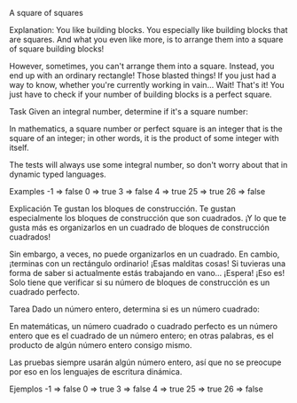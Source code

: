 A square of squares

Explanation:
You like building blocks. You especially like building blocks that are squares. And what you even like more, is to arrange them into a square of square building blocks!

However, sometimes, you can't arrange them into a square. Instead, you end up with an ordinary rectangle! Those blasted things! If you just had a way to know, whether you're currently working in vain… Wait! That's it! You just have to check if your number of building blocks is a perfect square.

Task
Given an integral number, determine if it's a square number:

In mathematics, a square number or perfect square is an integer that is the square of an integer; in other words, it is the product of some integer with itself.

The tests will always use some integral number, so don't worry about that in dynamic typed languages.

Examples
-1  =>  false
0   =>  true
3   =>  false
4   =>  true
25  =>  true
26  =>  false

Explicación
Te gustan los bloques de construcción. Te gustan especialmente los bloques de construcción que son cuadrados. ¡Y lo que te gusta más es organizarlos en un cuadrado de bloques de construcción cuadrados!

Sin embargo, a veces, no puede organizarlos en un cuadrado. En cambio, ¡terminas con un rectángulo ordinario! ¡Esas malditas cosas! Si tuvieras una forma de saber si actualmente estás trabajando en vano… ¡Espera! ¡Eso es! Solo tiene que verificar si su número de bloques de construcción es un cuadrado perfecto.

Tarea
Dado un número entero, determina si es un número cuadrado:

En matemáticas, un número cuadrado o cuadrado perfecto es un número entero que es el cuadrado de un número entero; en otras palabras, es el producto de algún número entero consigo mismo.

Las pruebas siempre usarán algún número entero, así que no se preocupe por eso en los lenguajes de escritura dinámica.

Ejemplos
-1  =>  false
0   =>  true
3   =>  false
4   =>  true
25  =>  true
26  =>  false